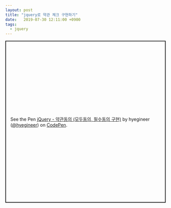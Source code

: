 ```yaml
---
layout: post
title: "jquery로 약관 체크 구현하기"
date:   2019-07-30 12:11:00 +0900
tags:
  - jquery
---
```


<p class="codepen" data-height="507" data-theme-id="dark" data-default-tab="css,result" data-user="hyegineer" data-slug-hash="ymPgMz" style="height: 507px; box-sizing: border-box; display: flex; align-items: center; justify-content: center; border: 2px solid; margin: 1em 0; padding: 1em;" data-pen-title="jQuery - 약관동의 (모두동의, 필수동의 구현)">
  <span>See the Pen <a href="https://codepen.io/hyegineer/pen/ymPgMz/">
  jQuery - 약관동의 (모두동의, 필수동의 구현)</a> by hyegineer (<a href="https://codepen.io/hyegineer">@hyegineer</a>)
  on <a href="https://codepen.io">CodePen</a>.</span>
</p>
<script async src="https://static.codepen.io/assets/embed/ei.js"></script>